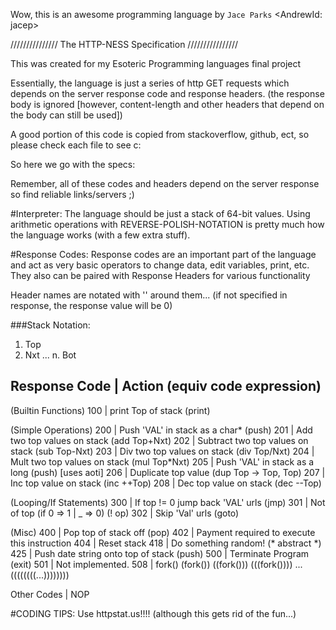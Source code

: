 Wow, this is an awesome programming language by `Jace Parks`
<AndrewId: jacep>

/////////////// The HTTP-NESS Specification ////////////////

This was created for my Esoteric Programming languages final project

Essentially, the language is just a series of http GET requests which depends
on the server response code and response headers. (the response body is ignored
[however, content-length and other headers that depend on the body can still be 
used])


A good portion of this code is copied from stackoverflow, github, ect, so please
check each file to see c:

So here we go with the specs:

Remember, all of these codes and headers depend on the server response so find
reliable links/servers ;)

#Interpreter:
The language should be just a stack of 64-bit values. Using arithmetic operations with
REVERSE-POLISH-NOTATION is pretty much how the language works (with a few extra stuff).

#Response Codes:
Response codes are an important part of the language and act as very basic
operators to change data, edit variables, print, etc. They also can be paired
with Response Headers for various functionality

Header names are notated with '' around them... (if not specified in response,
the response value will be 0)

###Stack Notation:
1. Top
2. Nxt
...
n. Bot

Response Code | Action (equiv code expression)
--------------------------------------------
(Builtin Functions)
100           | print Top of stack (print)

(Simple Operations)
200           | Push 'VAL' in stack as a char* (push)
201           | Add two top values on stack (add Top+Nxt)
202           | Subtract two top values on stack (sub Top-Nxt)
203           | Div two top values on stack (div Top/Nxt)
204           | Mult two top values on stack (mul Top*Nxt)
205           | Push 'VAL' in stack as a long (push) [uses aoti]
206           | Duplicate top value (dup Top -> Top, Top)
207           | Inc top value on stack (inc ++Top)
208           | Dec top value on stack (dec --Top)

(Looping/If Statements)
300           | If top != 0 jump back 'VAL' urls (jmp)
301           | Not of top (if 0 => 1 | _ => 0) (! op)
302           | Skip 'Val' urls (goto)

(Misc)
400           | Pop top of stack off (pop)
402           | Payment required to execute this instruction
404           | Reset stack
418           | Do something random! (* abstract *)
425           | Push date string onto top of stack (push)
500           | Terminate Program (exit)
501           | Not implemented.
508           | fork() (fork()) ((fork())) (((fork()))) ... ((((((((...))))))))

Other Codes   | NOP

#CODING TIPS:
Use httpstat.us!!!!
(although this gets rid of the fun...)
